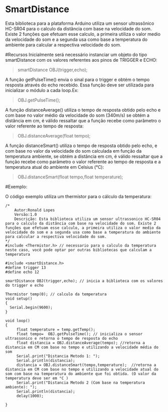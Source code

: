 # SmartDistance
Esta biblioteca para a plataforma Arduino utiliza um sensor ultrassônico HC-SR04 para o calculo da distância com base na velocidade do som. Existe 2 funções que efetuam esse calculo, a primeira utiliza o valor medio da velocidade do som e a segunda usa como base a temperatura do ambiente para calcular a respectiva velocidade do som.

#Recursos
Inicialmente será necessário instanciar um objeto do tipo smartDistance com os valores referentes aos pinos de TRIGGER e ECHO:
>smartDistance OBJ(trigger,echo);

A função getPulseTime() envia o sinal para o trigger e obtém o tempo resposta através do echo recebido. Essa função deve ser utilizada para inicializar o módulo a cada loop.Ex:

> OBJ.getPulseTime();

A função distanceAverage() utiliza o tempo de resposta obtido pelo echo e com base no valor médio da velocidade do som (340m/s) se obtém a distância em cm, é válido ressaltar que a função recebe como parâmetro o valor referente ao tempo de resposta:

> OBJ.distanceAverage(float tempo);

A função distanceSmart() utiliza o tempo de resposta obtido pelo echo, e com base no valor da velocidade do som calculada em função da temperatura ambiente, se obtém a distância em cm, é válido ressaltar que a função recebe como parâmetro o valor referente ao tempo de resposta e a temperatura atual do ambiente em Celsius (°C):

> OBJ.distanceSmart(float tempo,float temperature);

#Exemplo:

O código exemplo utiliza um thermistor para o cálculo da temperatura:

```
/*
	Autor:Ronald Lopes
	Versão:1.0
	Descrição: Esta biblioteca utiliza um sensor ultrassonico HC-SR04 para o calculo da distância com base na velocidade do som. Existe 2 funções que efetuam esse calculo, a primeira utiliza o valor medio da velocidade do som e a segunda usa como base a temperatura do ambiente para calcular a respectiva velocidade do som.
*/
#include <Thermistor.h> // necessario para o calculo da temperatura neste caso, você pode optar por outras bibliotecas que calculam a temperatura

#include <smartDistance.h>
#define trigger 13
#define echo 12

smartDistance OBJ(trigger,echo); // inicia a biblioteca com os valores do trigger e echo

Thermistor temp(0); // calculo da temperatura
void setup()
{
  Serial.begin(9600);
}

void loop()
{
	 float temperature = temp.getTemp();
	 float tempo=  OBJ.getPulseTime(); // inicializa o sensor ultrassonico e retorna o tempo de resposta do echo
	 float distancia = OBJ.distanceAverage(tempo); //retorna a distancia em CM com base no tempo e utilizando a velocidade média do som
	 Serial.print("Distancia Metodo 1: ");
	 Serial.println(distancia);
	 distancia = OBJ.distanceSmart(tempo,temperature);  //retorna a distancia em CM com base no tempo e utilizando a velocidade atual do som com base na temperatura do ambiente que foi obtida. (O valor da temperatura deve ser em °C )
	 Serial.print("Distancia Metodo 2 (Com base na temperatura ambiente): ");
	 Serial.println(distancia);
	 delay(1000);

}

``` 


